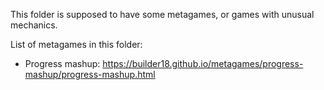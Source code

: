 This folder is supposed to have some metagames, or games with unusual mechanics.

List of metagames in this folder:

- Progress mashup: https://builder18.github.io/metagames/progress-mashup/progress-mashup.html